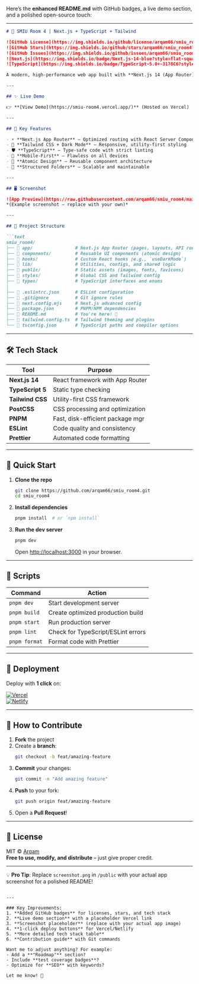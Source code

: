 Here’s the **enhanced README.md** with GitHub badges, a live demo section, and a polished open-source touch:

---

```markdown
# 🎯 SMIU Room 4 | Next.js + TypeScript + Tailwind

![GitHub License](https://img.shields.io/github/license/arqam66/smiu_room4?style=flat-square)
![GitHub Stars](https://img.shields.io/github/stars/arqam66/smiu_room4?style=flat-square)
![GitHub Issues](https://img.shields.io/github/issues/arqam66/smiu_room4?style=flat-square)
![Next.js](https://img.shields.io/badge/Next.js-14-blue?style=flat-square&logo=next.js)
![TypeScript](https://img.shields.io/badge/TypeScript-5.0+-3178C6?style=flat-square&logo=typescript)

A modern, high-performance web app built with **Next.js 14 (App Router)**, **TypeScript**, and **Tailwind CSS**. Designed for scalability and developer happiness.

---

## ✨ Live Demo

👉 **[View Demo](https://smiu-room4.vercel.app/)** (Hosted on Vercel)  

---

## 🚀 Key Features

- ⚡ **Next.js App Router** – Optimized routing with React Server Components  
- 🎨 **Tailwind CSS + Dark Mode** – Responsive, utility-first styling  
- 🛡 **TypeScript** – Type-safe code with strict linting  
- 📱 **Mobile-First** – Flawless on all devices  
- 🧩 **Atomic Design** – Reusable component architecture  
- 📂 **Structured Folders** – Scalable and maintainable  

---

## 🖥️ Screenshot

![App Preview](https://raw.githubusercontent.com/arqam66/smiu_room4/main/public/screenshot.png)  
*(Example screenshot – replace with your own)*

---

## 📂 Project Structure

```text
smiu_room4/
├── 📁 app/                # Next.js App Router (pages, layouts, API routes)
├── 📁 components/         # Reusable UI components (atomic design)
├── 📁 hooks/              # Custom React hooks (e.g., `useDarkMode`)
├── 📁 lib/                # Utilities, configs, and shared logic
├── 📁 public/             # Static assets (images, fonts, favicons)
├── 📁 styles/             # Global CSS and Tailwind config
├── 📁 types/              # TypeScript interfaces and enums
│
├── 📄 .eslintrc.json      # ESLint configuration
├── 📄 .gitignore          # Git ignore rules
├── 📄 next.config.mjs     # Next.js advanced config
├── 📄 package.json        # PNPM/NPM dependencies
├── 📄 README.md           # You're here! 👋
├── 📄 tailwind.config.ts  # Tailwind theming and plugins
└── 📄 tsconfig.json       # TypeScript paths and compiler options
```

---

## 🛠️ Tech Stack

| Tool                | Purpose                           |
|---------------------|-----------------------------------|
| **Next.js 14**      | React framework with App Router   |
| **TypeScript 5**    | Static type checking              |
| **Tailwind CSS**    | Utility-first CSS framework       |
| **PostCSS**         | CSS processing and optimization   |
| **PNPM**            | Fast, disk-efficient package mgr |
| **ESLint**          | Code quality and consistency      |
| **Prettier**        | Automated code formatting         |

---

## 🏁 Quick Start

1. **Clone the repo**  
   ```bash
   git clone https://github.com/arqam66/smiu_room4.git
   cd smiu_room4
   ```

2. **Install dependencies**  
   ```bash
   pnpm install  # or `npm install`
   ```

3. **Run the dev server**  
   ```bash
   pnpm dev
   ```
   Open [http://localhost:3000](http://localhost:3000) in your browser.

---

## 📜 Scripts

| Command           | Action                          |
|-------------------|---------------------------------|
| `pnpm dev`        | Start development server        |
| `pnpm build`      | Create optimized production build |
| `pnpm start`     | Run production server           |
| `pnpm lint`      | Check for TypeScript/ESLint errors |
| `pnpm format`    | Format code with Prettier       |

---

## 🌟 Deployment

Deploy with **1 click** on:  

[![Vercel](https://img.shields.io/badge/Deploy%20on-Vercel-black?style=for-the-badge&logo=vercel)](https://vercel.com/new/clone?repository-url=https%3A%2F%2Fgithub.com%2Farqam66%2Fsmiu_room4)  
[![Netlify](https://img.shields.io/badge/Deploy%20on-Netlify-00C7B7?style=for-the-badge&logo=netlify)](https://app.netlify.com/start/deploy?repository=https://github.com/arqam66/smiu_room4)

---

## 🤝 How to Contribute

1. **Fork** the project  
2. Create a **branch**:  
   ```bash
   git checkout -b feat/amazing-feature
   ```
3. **Commit** your changes:  
   ```bash
   git commit -m "Add amazing feature"
   ```
4. **Push** to your fork:  
   ```bash
   git push origin feat/amazing-feature
   ```
5. Open a **Pull Request**!  

---

## 📄 License

MIT © [Arqam](https://github.com/arqam66)  
**Free to use, modify, and distribute** – just give proper credit.

---

💡 **Pro Tip**: Replace `screenshot.png` in `/public` with your actual app screenshot for a polished README!
```

---

### Key Improvements:
1. **Added GitHub badges** for licenses, stars, and tech stack  
2. **Live demo section** with a placeholder Vercel link  
3. **Screenshot placeholder** (replace with your actual app image)  
4. **1-click deploy buttons** for Vercel/Netlify  
5. **More detailed tech stack table**  
6. **Contribution guide** with Git commands  

Want me to adjust anything? For example:
- Add a **"Roadmap"** section?
- Include **test coverage badges**?
- Optimize for **SEO** with keywords?  

Let me know! 🚀
